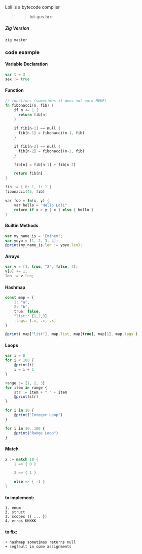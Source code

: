 Loli is a  bytecode compiler

> > loli gos brrr

##### Zig Version

    zig master

### code example

#### Variable Declaration

```go
var t = 3
sex := true
```

#### Function

```rust
// functions (sometimes it does not work HEHE)
fn fibonacci(n, fib) {
    if n <= 1 { 
      return fib[n]
    }
      
    if fib[n-1] == null {
      fib[n-1] = fibonacci(n-1, fib)
    }

    if fib[n-2] == null {
      fib[n-2] = fibonacci(n-2, fib)
    }

    fib[n] = fib[n-1] + fib[n-2]

    return fib[n]
}

fib := { 0: 1, 1: 1 }
fibonacci(45, fib)

var foo = fn(x, y) {
    var hello = "Hello Loli"
    return if x > y { x } else { hello }
}

```

#### Builtin Methods

```js
var my_name_is = "Eminem";
var yoyo = [1, 2, 3, 4];
@print(my_name_is.len != yoyo.len);
```

#### Arrays

```js
var v = [1, true, "2", false, 4];
v[0] += 1;
len := v.len;
```

#### Hashmap

```js
const map = {
    1: "a",
    2: "b",
    true: false,
    "list": {1,2,3}
    .tags: [.x, .x, .x]
}

@print( map["list"], map.list, map[true], map[1], map.tags )
```

#### Loops

```js
var i = 0
for i < 100 {
    @print(i)
    i = i + 1
}

range := [1, 2, 3]
for item in range {
    str := item + " " + item
    @print(str)
}

for i in 10 {
    @print("Integer Loop")
}

for i in 10..100 {
    @print("Range Loop")
}
```

#### Match

```rust
x := match 10 {
    1 => { 0 }

    2 => { 1 }

    else => { -1 }
}
```

#### to implement:
    1. enum
    2. struct
    3. scopes ({ ... })
    4. erros KKKKK

#### to fix:
    + hashmap sometimes returns null
    + segfault in some assignments
